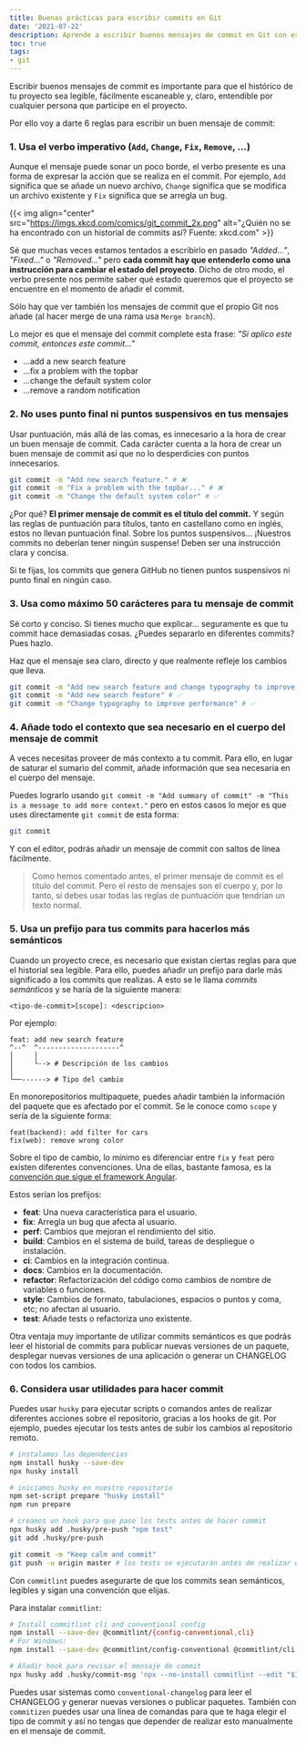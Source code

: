 ```yaml
---
title: Buenas prácticas para escribir commits en Git
date: '2021-07-22'
description: Aprende a escribir buenos mensajes de commit en Git con esta lista de buenas prácticas
toc: true
tags:
- git
---
```


Escribir buenos mensajes de commit es importante para que el histórico de tu proyecto sea legible, fácilmente escaneable y, claro, entendible por cualquier persona que participe en el proyecto.

Por ello voy a darte 6 reglas para escribir un buen mensaje de commit:

### 1. Usa el verbo imperativo (`Add`, `Change`, `Fix`, `Remove`, ...)

Aunque el mensaje puede sonar un poco borde, el verbo presente es una forma de expresar la acción que se realiza en el commit. Por ejemplo, `Add` significa que se añade un nuevo archivo, `Change` significa que se modifica un archivo existente y `Fix` significa que se arregla un bug.

{{< img align="center" src="https://imgs.xkcd.com/comics/git_commit_2x.png" alt="¿Quién no se ha encontrado con un historial de commits así? Fuente: xkcd.com" >}}

Sé que muchas veces estamos tentados a escribirlo en pasado *"Added..."*, *"Fixed..."* o *"Removed..."* pero **cada commit hay que entenderlo como una instrucción para cambiar el estado del proyecto**. Dicho de otro modo, el verbo presente nos permite saber qué estado queremos que el proyecto se encuentre en el momento de añadir el commit.

Sólo hay que ver también los mensajes de commit que el propio Git nos añade (al hacer merge de una rama usa `Merge branch`).

Lo mejor es que el mensaje del commit complete esta frase: *"Si aplico este commit, entonces este commit..."*

- ...add a new search feature
- ...fix a problem with the topbar
- ...change the default system color
- ...remove a random notification

### 2. No uses punto final ni puntos suspensivos en tus mensajes

Usar puntuación, más allá de las comas, es innecesario a la hora de crear un buen mensaje de commit. Cada carácter cuenta a la hora de crear un buen mensaje de commit así que no lo desperdicies con puntos innecesarios.

```sh
git commit -m "Add new search feature." # ❌
git commit -m "Fix a problem with the topbar..." # ❌
git commit -m "Change the default system color" # ✅
```

¿Por qué? **El primer mensaje de commit es el título del commit.** Y según las reglas de puntuación para títulos, tanto en castellano como en inglés, estos no llevan puntuación final. Sobre los puntos suspensivos... ¡Nuestros commits no deberían tener ningún suspense! Deben ser una instrucción clara y concisa.

Si te fijas, los commits que genera GitHub no tienen puntos suspensivos ni punto final en ningún caso.

### 3. Usa como máximo 50 carácteres para tu mensaje de commit

Sé corto y conciso. Si tienes mucho que explicar... seguramente es que tu commit hace demasiadas cosas. ¿Puedes separarlo en diferentes commits? Pues hazlo.

Haz que el mensaje sea claro, directo y que realmente refleje los cambios que lleva.

```sh
git commit -m "Add new search feature and change typography to improve performance" # ❌
git commit -m "Add new search feature" # ✅
git commit -m "Change typography to improve performance" # ✅
```

### 4. Añade todo el contexto que sea necesario en el cuerpo del mensaje de commit

A veces necesitas proveer de más contexto a tu commit. Para ello, en lugar de saturar el sumario del commit, añade información que sea necesaria en el cuerpo del mensaje.

Puedes lograrlo usando `git commit -m "Add summary of commit" -m "This is a message to add more context."` pero en estos casos lo mejor es que uses directamente `git commit` de esta forma:

```sh
git commit
```

Y con el editor, podrás añadir un mensaje de commit con saltos de línea fácilmente.

> Como hemos comentado antes, el primer mensaje de commit es el título del commit. Pero el resto de mensajes son el cuerpo y, por lo tanto, sí debes usar todas las reglas de puntuación que tendrían un texto normal.

### 5. Usa un prefijo para tus commits para hacerlos más semánticos

Cuando un proyecto crece, es necesario que existan ciertas reglas para que el historial sea legible. Para ello, puedes añadir un prefijo para darle más significado a los commits que realizas. A esto se le llama *commits semánticos* y se haría de la siguiente manera:

```
<tipo-de-commit>[scope]: <descripcion>
```

Por ejemplo:

```
feat: add new search feature
^--^  ^--------------------^
│     │
│     └--> # Descripción de los cambios
│
└──------> # Tipo del cambio
```

En monorepositorios multipaquete, puedes añadir también la información del paquete que es afectado por el commit. Se le conoce como `scope` y sería de la siguiente forma:

```
feat(backend): add filter for cars
fix(web): remove wrong color
```

Sobre el tipo de cambio, lo mínimo es diferenciar entre `fix` y `feat` pero existen diferentes convenciones. Una de ellas, bastante famosa, es la [convención que sigue el framework Angular](https://github.com/angular/angular/blob/22b96b9/CONTRIBUTING.md#-commit-message-guidelines).

Estos serían los prefijos:
- **feat**: Una nueva característica para el usuario.
- **fix**: Arregla un bug que afecta al usuario.
- **perf**: Cambios que mejoran el rendimiento del sitio.
- **build**: Cambios en el sistema de build, tareas de despliegue o instalación.
- **ci**: Cambios en la integración continua.
- **docs**: Cambios en la documentación.
- **refactor**: Refactorización del código como cambios de nombre de variables o funciones.
- **style**: Cambios de formato, tabulaciones, espacios o puntos y coma, etc; no afectan al usuario.
- **test**: Añade tests o refactoriza uno existente.

Otra ventaja muy importante de utilizar commits semánticos es que podrás leer el historial de commits para publicar nuevas versiones de un paquete, desplegar nuevas versiones de una aplicación o generar un CHANGELOG con todos los cambios.

### 6. Considera usar utilidades para hacer commit

Puedes usar `husky` para ejecutar scripts o comandos antes de realizar diferentes acciones sobre el repositorio, gracias a los hooks de git. Por ejemplo, puedes ejecutar los tests antes de subir los cambios al repositorio remoto.

```sh
# instalamos las dependencias
npm install husky --save-dev
npx husky install

# iniciamos husky en nuestro repositorio
npm set-script prepare "husky install"
npm run prepare

# creamos un hook para que pase los tests antes de hacer commit
npx husky add .husky/pre-push "npm test"
git add .husky/pre-push

git commit -m "Keep calm and commit"
git push -u origin master # los tests se ejecutarán antes de realizar el push
```

Con `commitlint` puedes asegurarte de que los commits sean semánticos, legibles y sigan una convención que elijas. 

Para instalar `commitlint`:
```sh
# Install commitlint cli and conventional config
npm install --save-dev @commitlint/{config-conventional,cli}
# For Windows:
npm install --save-dev @commitlint/config-conventional @commitlint/cli

# Añadir hook para revisar el mensaje de commit
npx husky add .husky/commit-msg 'npx --no-install commitlint --edit "$1"'
```

Puedes usar sistemas como `conventional-changelog` para leer el CHANGELOG y generar nuevas versiones o publicar paquetes. También con `commitizen` puedes usar una línea de comandas para que te haga elegir el tipo de commit y así no tengas que depender de realizar esto manualmente en el mensaje de commit.